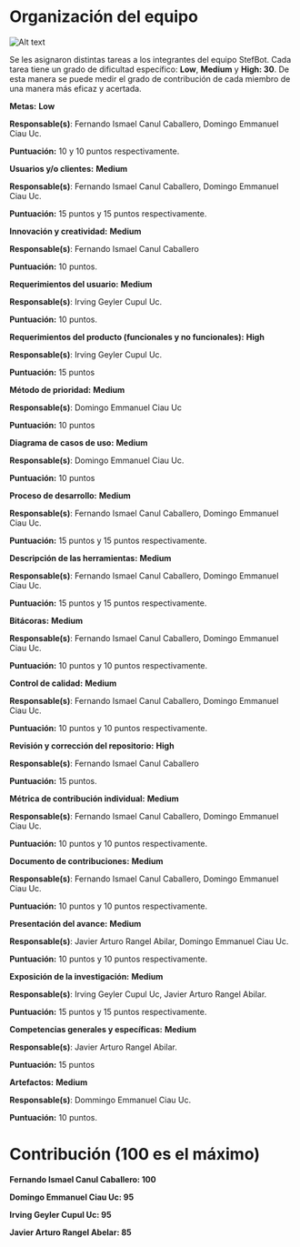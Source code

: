 # Organización del equipo

![Alt text](https://github.com/Fismael18/StefBot/blob/main/Imagenes%20StefBot/13.jpg)

Se les asignaron distintas tareas a los integrantes del equipo StefBot. Cada tarea tiene un grado de dificultad específico: **Low**, **Medium** y **High: 30**. De esta manera se puede medir el grado de contribución de cada miembro de una manera más eficaz y acertada.

**Metas:** **Low**

**Responsable(s)**: Fernando Ismael Canul Caballero, Domingo Emmanuel Ciau Uc.

**Puntuación:** 10 y 10 puntos respectivamente.

**Usuarios y/o clientes:** **Medium**

**Responsable(s)**: Fernando Ismael Canul Caballero, Domingo Emmanuel Ciau Uc.

**Puntuación:** 15 puntos y 15 puntos respectivamente.

**Innovación y creatividad:** **Medium**

**Responsable(s)**: Fernando Ismael Canul Caballero

**Puntuación:** 10 puntos.

**Requerimientos del usuario:** **Medium**

**Responsable(s)**: Irving Geyler Cupul Uc.

**Puntuación:** 10 puntos.

**Requerimientos del producto (funcionales y no funcionales):** **High**

**Responsable(s)**: Irving Geyler Cupul Uc.

**Puntuación:** 15 puntos

**Método de prioridad:** **Medium**

**Responsable(s)**: Domingo Emmanuel Ciau Uc

**Puntuación:** 10 puntos

**Diagrama de casos de uso:** **Medium**

**Responsable(s)**: Domingo Emmanuel Ciau Uc.

**Puntuación:** 10 puntos

**Proceso de desarrollo:** **Medium**

**Responsable(s)**: Fernando Ismael Canul Caballero, Domingo Emmanuel Ciau Uc.

**Puntuación:** 15 puntos y 15 puntos respectivamente.

**Descripción de las herramientas:** **Medium** 

**Responsable(s)**: Fernando Ismael Canul Caballero, Domingo Emmanuel Ciau Uc.

**Puntuación:** 15 puntos y 15 puntos respectivamente.

**Bitácoras:** **Medium**

**Responsable(s)**: Fernando Ismael Canul Caballero, Domingo Emmanuel Ciau Uc.

**Puntuación:** 10 puntos y 10 puntos respectivamente.

**Control de calidad:** **Medium**

**Responsable(s)**: Fernando Ismael Canul Caballero, Domingo Emmanuel Ciau Uc.

**Puntuación:** 10 puntos y 10 puntos respectivamente.

**Revisión y corrección del repositorio:** **High**

**Responsable(s)**: Fernando Ismael Canul Caballero

**Puntuación:** 15 puntos.

**Métrica de contribución individual:** **Medium**

**Responsable(s)**: Fernando Ismael Canul Caballero, Domingo Emmanuel Ciau Uc.

**Puntuación:** 10 puntos y 10 puntos respectivamente.

**Documento de contribuciones:** **Medium**

**Responsable(s)**: Fernando Ismael Canul Caballero, Domingo Emmanuel Ciau Uc.

**Puntuación:** 10 puntos y 10 puntos respectivamente.

**Presentación del avance:** **Medium**

**Responsable(s)**: Javier Arturo Rangel Abilar, Domingo Emmanuel Ciau Uc.

**Puntuación:** 10 puntos y 10 puntos respectivamente.

**Exposición de la investigación:** **Medium**

**Responsable(s)**: Irving Geyler Cupul Uc, Javier Arturo Rangel Abilar.

**Puntuación:** 15 puntos y 15 puntos respectivamente.

**Competencias generales y específicas:** **Medium**

**Responsable(s)**: Javier Arturo Rangel Abilar.

**Puntuación:** 15 puntos

**Artefactos:** **Medium**

**Responsable(s)**: Dommingo Emmanuel Ciau Uc.

**Puntuación:** 10 puntos.

# Contribución (100 es el máximo)

**Fernando Ismael Canul Caballero: 100**

**Domingo Emmanuel Ciau Uc: 95**

**Irving Geyler Cupul Uc: 95**

**Javier Arturo Rangel Abelar: 85**
